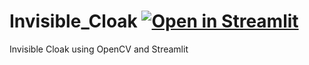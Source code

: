 # Invisible_Cloak [![Open in Streamlit](https://static.streamlit.io/badges/streamlit_badge_black_white.svg)](https://share.streamlit.io/jatinlakhani1234/invisible_cloak/Streamlit_app.py)
Invisible Cloak using OpenCV and Streamlit
